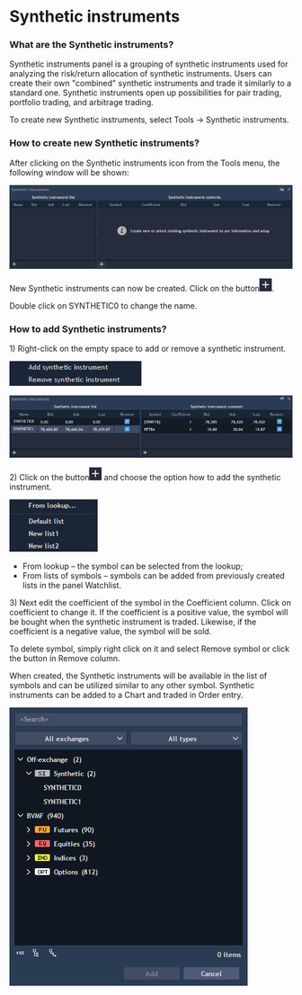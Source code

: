 # Synthetic instruments

### **What are the Synthetic instruments?**

Synthetic instruments panel is a grouping of synthetic instruments used for analyzing the risk/return allocation of synthetic instruments. Users can create their own "combined" synthetic instruments and trade it similarly to a standard one. Synthetic instruments open up possibilities for pair trading, portfolio trading, and arbitrage trading.

To create new Synthetic instruments, select Tools -&gt; Synthetic instruments.

### **How to create new Synthetic instruments?**

After clicking on the Synthetic instruments icon from the Tools menu, the following window will be shown:

![](../../../.gitbook/assets/1%20%2852%29.png)


New Synthetic instruments can now be created. Click on the button![](../../../.gitbook/assets/2%20%286%29.png).


Double click on SYNTHETIC0 to change the name.

### How to add Synthetic instruments?

1\) Right-click on the empty space to add or remove a synthetic instrument.

![](../../../.gitbook/assets/3%20%289%29.png)

![](../../../.gitbook/assets/4%20%2819%29.png)


2\) Click on the button![](../../../.gitbook/assets/2%20%2829%29.png)
and choose the option how to add the synthetic instrument.

![](../../../.gitbook/assets/5%20%2814%29.png)

* From lookup – the symbol can be selected from the lookup; 
* From lists of symbols – symbols can be added from previously created lists in the panel Watchlist.

3\) Next edit the coefficient of the symbol in the Coefficient column. Click on coefficient to change it. If the coefficient is a positive value, the symbol will be bought when the synthetic instrument is traded. Likewise, if the coefficient is a negative value, the symbol will be sold.

To delete symbol, simply right click on it and select Remove symbol or click the button in Remove column.

When created, the Synthetic instruments will be available in the list of symbols and can be utilized similar to any other symbol. Synthetic instruments can be added to a Chart and traded in Order entry.

![](../../../.gitbook/assets/6%20%2810%29.png)




